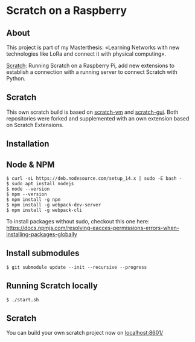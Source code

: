 # Scratch on a Raspberry

## About

This project is part of my Masterthesis: «Learning Networks with new technologies like 
LoRa and connect it with physical computing».

[Scratch](https://scratch.mit.edu/): Running Scratch on a Raspberry Pi, add new extensions to
establish a connection with a running server to connect Scratch 
with Python.

## Scratch

This own scratch build is based on [scratch-vm](https://github.com/LLK/scratch-vm) and [scratch-gui](https://github.com/LLK/scratch-gui).
Both repositories were forked and supplemented with an own extension based on Scratch Extensions.

## Installation

## Node & NPM
```
$ curl -sL https://deb.nodesource.com/setup_14.x | sudo -E bash -
$ sudo apt install nodejs
$ node --version
$ npm --version
$ npm install -g npm
$ npm install -g webpack-dev-server
$ npm install -g webpack-cli
```

To install packages without sudo, checkout this one here: https://docs.npmjs.com/resolving-eacces-permissions-errors-when-installing-packages-globally

## Install submodules

```
$ git submodule update --init --recursive --progress
```

## Running Scratch locally

```
$ ./start.sh
```

## Scratch

You can build your own scratch project now on [localhost:8601/](http://localhost:8601/)




